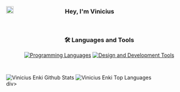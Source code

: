 
### <img src="https://i.pinimg.com/564x/6e/62/0e/6e620e51de8d5a57642f86817a91472d.jpg" width ="20"><b>ㅤﾠﾠﾠﾠﾠㅤㅤㅤ‎ Hey, I'm Vinicius </b>
<br>

<!-- Languages and Tools Section -->
<section>
  <h3 align="center">🛠️ Languages and Tools</h3>
  <div align="center">
    <!-- Programming Languages -->
    <div style="display: inline-block; margin-bottom: 10px;">
      <a href="https://skillicons.dev">
        <img src="https://skillicons.dev/icons?i=js,html,css,cs,unity" alt="Programming Languages" />
      </a>
    </div>
    <!-- Design and Development Tools -->
    <div style="display: inline-block;">
      <a href="https://skillicons.dev">
        <img src="https://skillicons.dev/icons?i=ai,ps,pr,visualstudio,blender" alt="Design and Development Tools" />
      </a>
    </div>
  </div>
</section>

<br>
<br>
<!-- Github Stats -->
<div style="aling: center">
    <img style="display: inline-block;" src="https://github-readme-stats.vercel.app/api?username=viniciusenki&include_all_commits=true&count_private=true&show_icons=true&line_height=30&title_color=f00d45&icon_color=f00d45&text_color=ffffffcf&bg_color=131313" alt="Vinicius Enki Github Stats">
    <img style="display: inline-block;" src="https://github-readme-stats.vercel.app/api/top-langs/?username=viniciusenki&layout=compact&theme=dark&bg_color=131313&text_color=ffffffcf&title_color=f00d45" alt="Vinicius Enki Top Languages"/>
</div>div>
